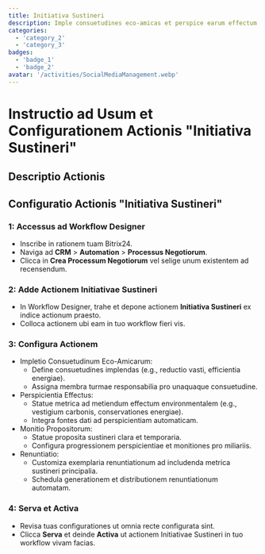 ```yaml
---
title: Initiativa Sustineri
description: Imple consuetudines eco-amicas et perspice earum effectum.
categories: 
  - 'category_2'
  - 'category_3'
badges: 
  - 'badge_1'
  - 'badge_2'
avatar: '/activities/SocialMediaManagement.webp'
---
```


# Instructio ad Usum et Configurationem Actionis "Initiativa Sustineri"

## Descriptio Actionis

## **Configuratio Actionis "Initiativa Sustineri"**

### 1: Accessus ad Workflow Designer
- Inscribe in rationem tuam Bitrix24.
- Naviga ad **CRM** > **Automation** > **Processus Negotiorum**.
- Clicca in **Crea Processum Negotiorum** vel selige unum existentem ad recensendum.

### 2: Adde Actionem Initiativae Sustineri
- In Workflow Designer, trahe et depone actionem **Initiativa Sustineri** ex indice actionum praesto.
- Colloca actionem ubi eam in tuo workflow fieri vis.

### 3: Configura Actionem
- Impletio Consuetudinum Eco-Amicarum:
  - Define consuetudines implendas (e.g., reductio vasti, efficientia energiae).
  - Assigna membra turmae responsabilia pro unaquaque consuetudine.
- Perspicientia Effectus:
  - Statue metrica ad metiendum effectum environmentalem (e.g., vestigium carbonis, conservationes energiae).
  - Integra fontes dati ad perspicientiam automaticam.
- Monitio Propositorum:
  - Statue proposita sustineri clara et temporaria.
  - Configura progressionem perspicientiae et monitiones pro miliariis.
- Renuntiatio:
  - Customiza exemplaria renuntiationum ad includenda metrica sustineri principalia.
  - Schedula generationem et distributionem renuntiationum automatam.

### 4: Serva et Activa
- Revisa tuas configurationes ut omnia recte configurata sint.
- Clicca **Serva** et deinde **Activa** ut actionem Initiativae Sustineri in tuo workflow vivam facias.